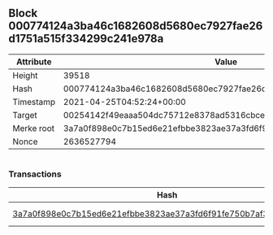 ## Block 000774124a3ba46c1682608d5680ec7927fae26d1751a515f334299c241e978a

Attribute | Value
--- | ---
Height | 39518
Hash | 000774124a3ba46c1682608d5680ec7927fae26d1751a515f334299c241e978a
Timestamp | 2021-04-25T04:52:24+00:00
Target | 00254142f49eaaa504dc75712e8378ad5316cbcead634704b3734b6271167cc4
Merke root | 3a7a0f898e0c7b15ed6e21efbbe3823ae37a3fd6f91fe750b7af3ecaa591cac6
Nonce | 2636527794

```

```

### Transactions

Hash | Amount
--- | ---
[3a7a0f898e0c7b15ed6e21efbbe3823ae37a3fd6f91fe750b7af3ecaa591cac6](3a7a0f898e0c7b15ed6e21efbbe3823ae37a3fd6f91fe750b7af3ecaa591cac6.md) | 10.00000000 SKEPTI 
